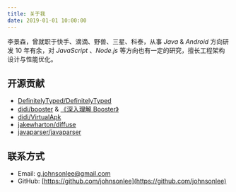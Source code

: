 ```yaml
---
title: 关于我
date: 2019-01-01 10:00:00
---
```


李景森，曾就职于快手、滴滴、野兽、三星、科泰，从事 *Java* & *Android* 方向研发 10 年有余，对 *JavaScript* 、*Node.js* 等方向也有一定的研究，擅长工程架构设计与性能优化。

## 开源贡献

- [DefinitelyTyped/DefinitelyTyped](https://github.com/DefinitelyTyped/DefinitelyTyped)
- [didi/booster](https://github.com/didi/booster) & [《深入理解 Booster》](https://booster.johnsonlee.io/)
- [didi/VirtualApk](https://github.com/didi/VirtualApk)
- [jakewharton/diffuse](https://github.com/jakewharton/diffuse)
- [javaparser/javaparser](https://github.com/javaparser/javaparser)

## 联系方式

- Email: [g.johnsonlee@gmail.com](mailto:g.johnsonlee@gmail.com)
- GitHub: [https://github.com/johnsonlee](https://github.com/johnsonlee)
